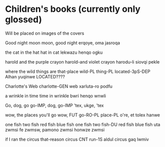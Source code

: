 # Children's books (currently only glossed)
Will be placed on images of the covers

Good night moon
moon, good night
erqoye, oma jasroqa

the cat in the hat
hat in cat
lekwazu henqo ogku

harold and the purple crayon
harold-and violet crayon
harodu-li siovqi pekle

where the wild things are
that-place wild-PL thing-PL located-3pS-DEP
Alhan yuqinwe LOCATED????

Charlotte's Web
charlotte-GEN web
xarluta-ro podfu

a wrinkle in time
time in wrinkle
bwri henqo wnwli

Go, dog, go
go-IMP, dog, go-IMP
'tex, ukge, 'tex

wow, the places you'll go
wow, FUT go-RO-PL place-PL
o're, et tolex hanwe

one fish two fish red fish blue fish
one fish two fish-DU red fish blue fish
uta zwmsi fe zwmsw, pamono zwmsi honwze zwmsi

if I ran the circus
that-reason circus CNT run-1S
aldul circus gaq lwmiv